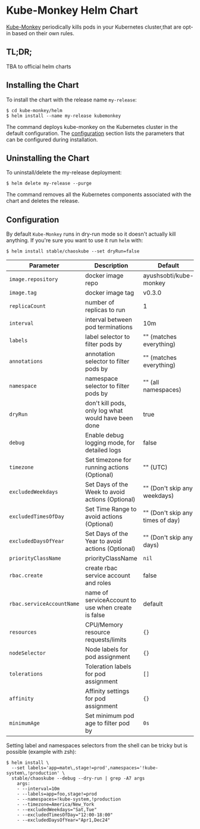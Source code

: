 # Kube-Monkey Helm Chart

[Kube-Monkey](https://github.com/asobti/kube-monkey) periodically kills pods in your Kubernetes cluster,that are opt-in based on their own rules.

## TL;DR;

TBA to official helm charts

## Installing the Chart

To install the chart with the release name `my-release`:

```console
$ cd kube-monkey/helm
$ helm install --name my-release kubemonkey
```

The command deploys kube-monkey on the Kubernetes cluster in the default configuration. The [configuration](#configuration) section lists the parameters that can be configured during installation.

## Uninstalling the Chart

To uninstall/delete the my-release deployment:

```console
$ helm delete my-release --purge
```

The command removes all the Kubernetes components associated with the chart and deletes the release.

## Configuration

By default `Kube-Monkey` runs in dry-run mode so it doesn't actually kill anything.
If you're sure you want to use it run `helm` with:

```console
$ helm install stable/chaoskube --set dryRun=false
```

| Parameter                 | Description                                         | Default                          |
|---------------------------|-----------------------------------------------------|----------------------------------|
| `image.repository`        | docker image repo                                   | ayushsobti/kube-monkey           |
| `image.tag`               | docker image tag                                    | v0.3.0                           |
| `replicaCount`            | number of replicas to run                           | 1                                |
| `interval`                | interval between pod terminations                   | 10m                              |
| `labels`                  | label selector to filter pods by                    | "" (matches everything)          |
| `annotations`             | annotation selector to filter pods by               | "" (matches everything)          |
| `namespace`               | namespace selector to filter pods by                | "" (all namespaces)              |
| `dryRun`                  | don't kill pods, only log what would have been done | true                             |
| `debug`                   | Enable debug logging mode, for detailed logs        | false                            |
| `timezone`                | Set timezone for running actions (Optional)         | "" (UTC)                         |
| `excludedWeekdays`        | Set Days of the Week to avoid actions (Optional)    | "" (Don't skip any weekdays)     |
| `excludedTimesOfDay`      | Set Time Range to avoid actions (Optional)          | "" (Don't skip any times of day) |
| `excludedDaysOfYear`      | Set Days of the Year to avoid actions (Optional)    | "" (Don't skip any days)         |
| `priorityClassName`       | priorityClassName                                   | `nil`                            |
| `rbac.create`             | create rbac service account and roles               | false                            |
| `rbac.serviceAccountName` | name of serviceAccount to use when create is false  | default                          |
| `resources`               | CPU/Memory resource requests/limits                 | `{}`                             |
| `nodeSelector`            | Node labels for pod assignment                      | `{}`                             |
| `tolerations`             | Toleration labels for pod assignment                | `[]`                             |
| `affinity`                | Affinity settings for pod assignment                | `{}`                             |
| `minimumAge`              | Set minimum pod age to filter pod by                | `0s`                             |

Setting label and namespaces selectors from the shell can be tricky but is possible (example with zsh):

```console
$ helm install \
  --set labels='app=mate\,stage!=prod',namespaces='!kube-system\,!production' \
  stable/chaoskube --debug --dry-run | grep -A7 args
    args:
    - --interval=10m
    - --labels=app=foo,stage!=prod
    - --namespaces=!kube-system,!production
    - --timezone=America/New_York
    - --excludedWeekdays="Sat,Tue"
    - --excludedTimesOfDay="12:00-18:00"
    - --excludedDaysOfYear="Apr1,Dec24"
```
